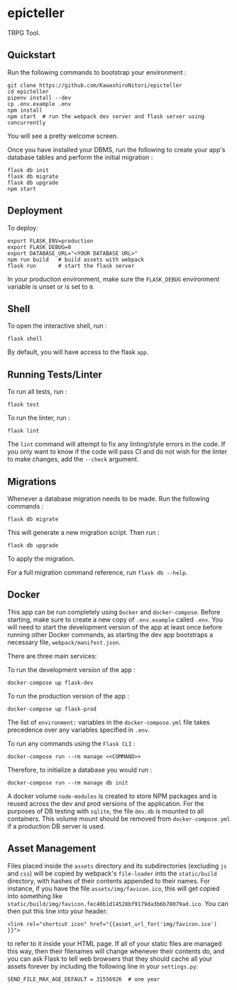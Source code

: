 # epicteller

TRPG Tool.

## Quickstart

Run the following commands to bootstrap your environment :

    git clone https://github.com/KawashiroNitori/epicteller
    cd epicteller
    pipenv install --dev
    cp .env.example .env
    npm install
    npm start  # run the webpack dev server and flask server using concurrently

You will see a pretty welcome screen.

Once you have installed your DBMS, run the following to create your
app's database tables and perform the initial migration :

    flask db init
    flask db migrate
    flask db upgrade
    npm start

## Deployment

To deploy:

    export FLASK_ENV=production
    export FLASK_DEBUG=0
    export DATABASE_URL="<YOUR DATABASE URL>"
    npm run build   # build assets with webpack
    flask run       # start the flask server

In your production environment, make sure the `FLASK_DEBUG` environment
variable is unset or is set to `0`.

## Shell

To open the interactive shell, run :

    flask shell

By default, you will have access to the flask `app`.

## Running Tests/Linter

To run all tests, run :

    flask test

To run the linter, run :

    flask lint

The `lint` command will attempt to fix any linting/style errors in the
code. If you only want to know if the code will pass CI and do not wish
for the linter to make changes, add the `--check` argument.

## Migrations

Whenever a database migration needs to be made. Run the following
commands :

    flask db migrate

This will generate a new migration script. Then run :

    flask db upgrade

To apply the migration.

For a full migration command reference, run `flask db --help`.

## Docker

This app can be run completely using `Docker` and `docker-compose`.
Before starting, make sure to create a new copy of `.env.example` called
`.env`. You will need to start the development version of the app at
least once before running other Docker commands, as starting the dev app
bootstraps a necessary file, `webpack/manifest.json`.

There are three main services:

To run the development version of the app :

    docker-compose up flask-dev

To run the production version of the app :

    docker-compose up flask-prod

The list of `environment:` variables in the `docker-compose.yml` file
takes precedence over any variables specified in `.env`.

To run any commands using the `Flask CLI` :

    docker-compose run --rm manage <<COMMAND>>

Therefore, to initialize a database you would run :

    docker-compose run --rm manage db init

A docker volume `node-modules` is created to store NPM packages and is
reused across the dev and prod versions of the application. For the
purposes of DB testing with `sqlite`, the file `dev.db` is mounted to
all containers. This volume mount should be removed from
`docker-compose.yml` if a production DB server is used.

## Asset Management

Files placed inside the `assets` directory and its subdirectories
(excluding `js` and `css`) will be copied by webpack's `file-loader`
into the `static/build` directory, with hashes of their contents
appended to their names. For instance, if you have the file
`assets/img/favicon.ico`, this will get copied into something like
`static/build/img/favicon.fec40b1d14528bf9179da3b6b78079ad.ico`. You can
then put this line into your header:

    <link rel="shortcut icon" href="{{asset_url_for('img/favicon.ico') }}">

to refer to it inside your HTML page. If all of your static files are
managed this way, then their filenames will change whenever their
contents do, and you can ask Flask to tell web browsers that they should
cache all your assets forever by including the following line in your
`settings.py`:

    SEND_FILE_MAX_AGE_DEFAULT = 31556926  # one year